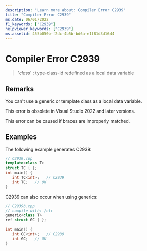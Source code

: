 ```yaml
---
description: "Learn more about: Compiler Error C2939"
title: "Compiler Error C2939"
ms.date: 06/01/2022
f1_keywords: ["C2939"]
helpviewer_keywords: ["C2939"]
ms.assetid: 455b050b-f2dc-4b5b-bd6a-e1f81d3d1644
---
```

# Compiler Error C2939

> '*class*' : type-class-id redefined as a local data variable

## Remarks

You can't use a generic or template class as a local data variable.

This error is obsolete in Visual Studio 2022 and later versions.

This error can be caused if braces are improperly matched.

## Examples

The following example generates C2939:

```cpp
// C2939.cpp
template<class T>
struct TC { };
int main() {
   int TC<int>;   // C2939
   int TC;   // OK
}
```

C2939 can also occur when using generics:

```cpp
// C2939b.cpp
// compile with: /clr
generic<class T>
ref struct GC { };

int main() {
   int GC<int>;   // C2939
   int GC;   // OK
}
```
